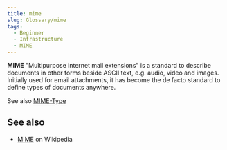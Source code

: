 ```yaml
---
title: mime
slug: Glossary/mime
tags:
  - Beginner
  - Infrastructure
  - MIME
---
```


**MIME** "Multipurpose internet mail extensions" is a standard to describe documents in other forms beside ASCII text, e.g. audio, video and images.
Initially used for email attachments, it has become the de facto standard to define types of documents anywhere.

See also [MIME-Type](/en-US/docs/Glossary/MIME_type)

## See also

- [MIME](https://en.wikipedia.org/wiki/MIME) on Wikipedia
